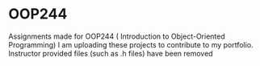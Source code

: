 # OOP244
Assignments made for OOP244 ( Introduction to Object-Oriented Programming)
I am uploading these projects to contribute to my portfolio. Instructor provided files (such as .h files) have been removed
